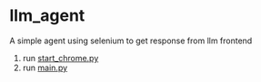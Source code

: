 # llm_agent
A simple agent using selenium to get response from llm frontend
1. run [start_chrome.py](start_chrome.py)
2. run [main.py](main.py)
